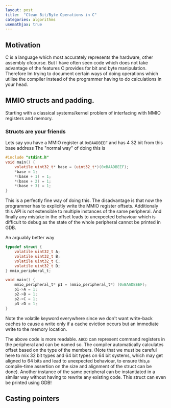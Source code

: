 ```yaml
---
layout: post
title:  "Clean Bit/Byte Operations in C"
categories: algorithms
usemathjax: true
---
```


## Motivation

C is a language which most accurately represents the hardware, other assembly ofcourse. But I have often seen code which does not take advantage of the features C provides for bit and byte manipulation. Therefore Im trying to document certain ways of doing operations which utilise the compiler instead of the programmer having to do calculations in your head.

## MMIO structs and padding.

Starting with a classical systems/kernel problem of interfacing with MMIO registers and memory.

### Structs are your friends
Lets say you have a MMIO register at `0xBAADBEEF` and has 4 32 bit from this base address
The "normal way" of doing this is  
```C
#include "stdint.h"
void main() {
    volatile uint32_t* base = (uint32_t*)(0xBAADBEEF);
    *base = 1;
    *(base + 1) = 1;
    *(base + 2) = 1;
    *(base + 3) = 1;
}
```
This is a perfectly fine way of doing this. The disadvantage is that now the programmer has to explicitly write the MMIO register offsets. Additionaly this API is not extensible to multiple instances of the same peripheral. And finally any mistake in the offset leads to unexpected behaviour which is difficult to debug as the state of the whole peripheral cannot be printed in GDB.

An arguably better way
```C
typedef struct {
    volatile uint32_t A;
    volatile uint32_t B;
    volatile uint32_t C;
    volatile uint32_t D;
} mmio_peripheral_t;

void main() {
    mmio_peripheral_t* p1 = (mmio_peripheral_t*) (0xBAADBEEF);
    p1->A = 1;
    p2->B = 1;
    p2->C = 1;
    p3->D = 1;
}
```
Note the volatile keyword everywhere since we don't want write-back caches to cause a write only if a cache eviction occurs but an immediate write to the memory location.

The above code is more readable. `ABCD` can represent command registers in the peripheral and can be named so. The compiler automatically calculates offset based on the type of the members. (Note that we must be careful here to mix 32 bit types and 64 bit types on 64 bit systems, which may get aligned to 64 bits and lead to unexpected behaviour, to ensure this,a compile-time assertion on the size and alignment of the struct can be done).
Another instance of the same peripheral can be instantiated in a similar way without having to rewrite any existing code.
This struct can even be printed using GDB!

## Casting pointers










